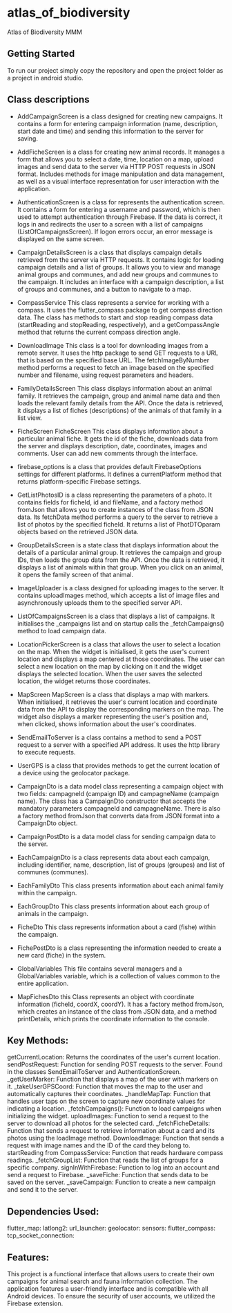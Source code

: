 # atlas_of_biodiversity

Atlas of Biodiversity MMM

## Getting Started

To run our project simply copy the repository and open the project folder as a project in android studio.

## Class descriptions

- AddCampaignScreen  is a class designed for creating new campaigns. It contains a form for entering campaign information (name, description, start date and time) and sending this information to the server for saving.
- AddFicheScreen is a class for creating new animal records. It manages a form that allows you to select a date, time, location on a map, upload images and send data to the server via HTTP POST requests in JSON format. Includes methods for image manipulation and data management, as well as a visual interface representation for user interaction with the application.
- AuthenticationScreen is a class for represents the authentication screen. It contains a form for entering a username and password, which is then used to attempt authentication through Firebase. If the data is correct, it logs in and redirects the user to a screen with a list of campaigns (ListOfCampaignsScreen). If logon errors occur, an error message is displayed on the same screen.
- CampaignDetailsScreen  is a class that displays campaign details retrieved from the server via HTTP requests. It contains logic for loading campaign details and a list of groups. It allows you to view and manage animal groups and communes, and add new groups and communes to the campaign. It includes an interface with a campaign description, a list of groups and communes, and a button to navigate to a map.
- CompassService This class represents a service for working with a compass. It uses the flutter_compass package to get compass direction data. The class has methods to start and stop reading compass data (startReading and stopReading, respectively), and a getCompassAngle method that returns the current compass direction angle.
- DownloadImage This class is a tool for downloading images from a remote server. It uses the http package to send GET requests to a URL that is based on the specified base URL. The fetchImageByNumber method performs a request to fetch an image based on the specified number and filename, using request parameters and headers.
- FamilyDetailsScreen This class displays information about an animal family. It retrieves the campaign, group and animal name data and then loads the relevant family details from the API. Once the data is retrieved, it displays a list of fiches (descriptions) of the animals of that family in a list view.
- FicheScreen FicheScreen This class displays information about a particular animal fiche. It gets the id of the fiche, downloads data from the server and displays description, date, coordinates, images and comments. User can add new comments through the interface.
- firebase_options is a class that provides default FirebaseOptions settings for different platforms. It defines a currentPlatform method that returns platform-specific Firebase settings.
- GetListPhotosID is a class representing the parameters of a photo. It contains fields for ficheId, id and fileName, and a factory method fromJson that allows you to create instances of the class from JSON data. Its fetchData method performs a query to the server to retrieve a list of photos by the specified ficheId. It returns a list of PhotDTOparam objects based on the retrieved JSON data.
- GroupDetailsScreen is a state class that displays information about the details of a particular animal group. It retrieves the campaign and group IDs, then loads the group data from the API. Once the data is retrieved, it displays a list of animals within that group. When you click on an animal, it opens the family screen of that animal.
- ImageUploader is a class designed for uploading images to the server. It contains uploadImages method, which accepts a list of image files and asynchronously uploads them to the specified server API.
- ListOfCampaignsScreen  is a class that displays a list of campaigns. It initialises the _campaigns list and on startup calls the _fetchCampaigns() method to load campaign data.
- LocationPickerScreen  is a class that allows the user to select a location on the map. When the widget is initialised, it gets the user's current location and displays a map centered at those coordinates. The user can select a new location on the map by clicking on it and the widget displays the selected location. When the user saves the selected location, the widget returns those coordinates.
- MapScreen MapScreen is a class that displays a map with markers. When initialised, it retrieves the user's current location and coordinate data from the API to display the corresponding markers on the map. The widget also displays a marker representing the user's position and, when clicked, shows information about the user's coordinates.
- SendEmailToServer is a class contains a method to send a POST request to a server with a specified API address. It uses the http library to execute requests.
- UserGPS is a class that provides methods to get the current location of a device using the geolocator package.

- CampaignDto is a data model class representing a campaign object with two fields: campagneId (campaign ID) and campagneName (campaign name). The class has a CampaignDto constructor that accepts the mandatory parameters campagneId and campagneName. There is also a factory method fromJson that converts data from JSON format into a CampaignDto object.
- CampaignPostDto  is a data model class for sending campaign data to the server.
- EachCampaignDto is a class represents data about each campaign, including identifier, name, description, list of groups (groupes) and list of communes (communes).
- EachFamilyDto This class presents information about each animal family within the campaign.
- EachGroupDto This class presents information about each group of animals in the campaign.
- FicheDto This class represents information about a card (fishe) within the campaign.
- FichePostDto  is a class representing the information needed to create a new card (fiche) in the system.
- GlobalVariables This file contains several managers and a GlobalVariables variable, which is a collection of values common to the entire application.
- MapFichesDto this Class represents an object with coordinate information (ficheId, coordX, coordY). It has a factory method fromJson, which creates an instance of the class from JSON data, and a method printDetails, which prints the coordinate information to the console.

## Key Methods:
getCurrentLocation: Returns the coordinates of the user's current location.
sendPostRequest: Function for sending POST requests to the server. Found in the classes SendEmailToServer and AuthenticationScreen.
_getUserMarker: Function that displays a map of the user with markers on it.
_takeUserGPSCoord: Function that moves the map to the user and automatically captures their coordinates.
_handleMapTap: Function that handles user taps on the screen to capture new coordinate values for indicating a location.
_fetchCampaigns(): Function to load campaigns when initializing the widget.
uploadImages: Function to send a request to the server to download all photos for the selected card.
_fetchFicheDetails: Function that sends a request to retrieve information about a card and its photos using the loadImage method.
DownloadImage: Function that sends a request with image names and the ID of the card they belong to.
startReading from CompassService: Function that reads hardware compass readings.
_fetchGroupList: Function that reads the list of groups for a specific company.
signInWithFirebase: Function to log into an account and send a request to Firebase.
_saveFiche: Function that sends data to be saved on the server.
_saveCampaign: Function to create a new campaign and send it to the server. 
## Dependencies Used:

flutter_map: 
latlong2:
url_launcher: 
geolocator: 
sensors: 
flutter_compass: 
tcp_socket_connection:

## Features:

This project is a functional interface that allows users to create their own campaigns for animal search and fauna information collection. The application features a user-friendly interface and is compatible with all Android devices. To ensure the security of user accounts, we utilized the Firebase extension. 